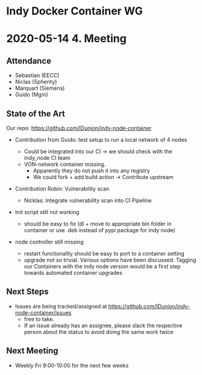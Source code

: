 Indy Docker Container WG
=========================

2020-05-14 4. Meeting
===========================


Attendance
-----------

- Sebastian (EECC)
- Niclas (Spherity)
- Marquart (Siemens)
- Guido (Mgm)

State of the Art
-----

Our repo: https://github.com/IDunion/indy-node-container

- Contribution from Guido: test setup to run a local network of 4 nodes
  - Could be integrated into our CI -> we should check with the indy_node CI team
  - VON-network container missing.
    - Apparently they do not push it into any registry
    - We could fork + add build action -> Contribute upstream

- Contribution Robin: Vulnerability scan
  - Nicklas: Integrate vulnerability scan into CI Pipeline

- Init script still not working
  - should be easy to fix (dl + move to appropriate bin folder in container or use .deb instead of pypi package for indy node)

- node controller still missing
  - restart functionality should be easy to port to a container setting
  - upgrade not so trivial. Various options have been discussed. Tagging our Containers with the indy node version would be a first step towards automated container upgrades

Next Steps
---------------

- Issues are being tracked/assigned at https://github.com/IDunion/indy-node-container/issues
  - free to take.
  - If an issue already has an assignee, please slack the respective person about the status to avoid doing the same work twice


Next Meeting
----------------

- Weekly Fri 9:00-10:00 for the next few weeks
